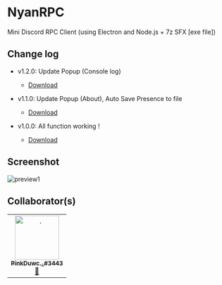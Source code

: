 # NyanRPC
Mini Discord RPC Client (using Electron and Node.js + 7z SFX [exe file])

## Change log

- v1.2.0: Update Popup (Console log)
  - [Download](https://github.com/aiko-chan-ai/NyanRPC/releases/download/1.2.0/nyan.exe)

- v1.1.0: Update Popup (About), Auto Save Presence to file
  - [Download](https://github.com/aiko-chan-ai/NyanRPC/releases/download/1.1.0/nyan.exe)

- v1.0.0: All function working !
  - [Download](https://github.com/aiko-chan-ai/NyanRPC/releases/download/1.0.0/nyan.exe)

## Screenshot
<img src="https://cdn.discordapp.com/attachments/820557032016969751/965666994085060678/unknown.png" alt="preview1">

## Collaborator(s)
<table>
    <tr>
      <td align="center"><a href="https://github.com/hongduccodedao"><img src="https://avatars.githubusercontent.com/u/73995275" width="100px;" alt="."/><br/><sub><b>PinkDuwc._#3443</b></sub></a><br/><a href="#design-hongduccodedao" title="Design">🎨</a></td>
    </tr>
  </table>
